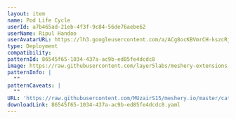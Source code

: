 ```yaml
---
layout: item
name: Pod Life Cycle
userId: a7b465ad-21eb-4f3f-9c84-56de76aebe62
userName: Ripul Handoo
userAvatarURL: https://lh3.googleusercontent.com/a/ACg8ocKBVmrCH-kszcRj5jpdBR53K1-E7YPUd3-kFmRFGGRN=s96-c
type: Deployment
compatibility: 
patternId: 86545f65-1034-437a-ac9b-ed85fe4dcdc8
image: https://raw.githubusercontent.com/layer5labs/meshery-extensions-packages/master/action-assets/design-assets/86545f65-1034-437a-ac9b-ed85fe4dcdc8-light.png,https://raw.githubusercontent.com/layer5labs/meshery-extensions-packages/master/action-assets/design-assets/86545f65-1034-437a-ac9b-ed85fe4dcdc8-dark.png
patternInfo: |
  ""
patternCaveats: |
  ""
URL: 'https://raw.githubusercontent.com/MUzairS15/meshery.io/master/catalog/86545f65-1034-437a-ac9b-ed85fe4dcdc8.yaml'
downloadLink: 86545f65-1034-437a-ac9b-ed85fe4dcdc8.yaml
---
```

